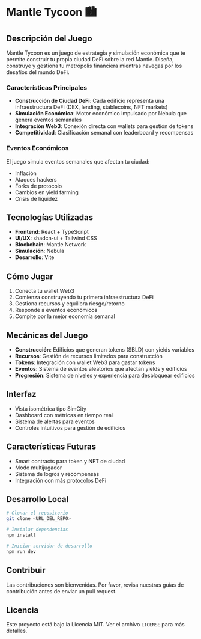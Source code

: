 # Mantle Tycoon 🏙️

## Descripción del Juego

Mantle Tycoon es un juego de estrategia y simulación económica que te permite construir tu propia ciudad DeFi sobre la red Mantle. Diseña, construye y gestiona tu metrópolis financiera mientras navegas por los desafíos del mundo DeFi.

### Características Principales

- **Construcción de Ciudad DeFi**: Cada edificio representa una infraestructura DeFi (DEX, lending, stablecoins, NFT markets)
- **Simulación Económica**: Motor económico impulsado por Nebula que genera eventos semanales
- **Integración Web3**: Conexión directa con wallets para gestión de tokens
- **Competitividad**: Clasificación semanal con leaderboard y recompensas

### Eventos Económicos

El juego simula eventos semanales que afectan tu ciudad:
- Inflación
- Ataques hackers
- Forks de protocolo
- Cambios en yield farming
- Crisis de liquidez

## Tecnologías Utilizadas

- **Frontend**: React + TypeScript
- **UI/UX**: shadcn-ui + Tailwind CSS
- **Blockchain**: Mantle Network
- **Simulación**: Nebula
- **Desarrollo**: Vite

## Cómo Jugar

1. Conecta tu wallet Web3
2. Comienza construyendo tu primera infraestructura DeFi
3. Gestiona recursos y equilibra riesgo/retorno
4. Responde a eventos económicos
5. Compite por la mejor economía semanal

## Mecánicas del Juego

- **Construcción**: Edificios que generan tokens ($BLD) con yields variables
- **Recursos**: Gestión de recursos limitados para construcción
- **Tokens**: Integración con wallet Web3 para gastar tokens
- **Eventos**: Sistema de eventos aleatorios que afectan yields y edificios
- **Progresión**: Sistema de niveles y experiencia para desbloquear edificios

## Interfaz

- Vista isométrica tipo SimCity
- Dashboard con métricas en tiempo real
- Sistema de alertas para eventos
- Controles intuitivos para gestión de edificios

## Características Futuras

- Smart contracts para token y NFT de ciudad
- Modo multijugador
- Sistema de logros y recompensas
- Integración con más protocolos DeFi

## Desarrollo Local

```sh
# Clonar el repositorio
git clone <URL_DEL_REPO>

# Instalar dependencias
npm install

# Iniciar servidor de desarrollo
npm run dev
```

## Contribuir

Las contribuciones son bienvenidas. Por favor, revisa nuestras guías de contribución antes de enviar un pull request.

## Licencia

Este proyecto está bajo la Licencia MIT. Ver el archivo `LICENSE` para más detalles.
